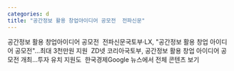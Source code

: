 ```yaml
---
categories: d
title: "공간정보 활용 창업아이디어 공모전  전파신문"
---
```

공간정보 활용 창업아이디어 공모전&nbsp;&nbsp;전파신문국토부·LX, "공간정보 활용 창업 아이디어 공모전"…최대 3천만원 지원&nbsp;&nbsp;ZD넷 코리아국토부, 공간정보 활용 창업 아이디어 공모전 개최…투자 유치 지원도&nbsp;&nbsp;한국경제Google 뉴스에서 전체 콘텐츠 보기